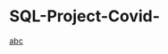 # SQL-Project-Covid-
[abc](https://public.tableau.com/app/profile/tauqeer.iqbal/viz/CovidDashboardupto2021/Dashboard1?publish=yes)
